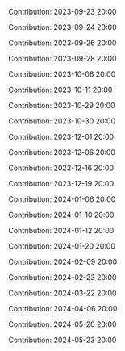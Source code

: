 Contribution: 2023-09-23 20:00

Contribution: 2023-09-24 20:00

Contribution: 2023-09-26 20:00

Contribution: 2023-09-28 20:00

Contribution: 2023-10-06 20:00

Contribution: 2023-10-11 20:00

Contribution: 2023-10-29 20:00

Contribution: 2023-10-30 20:00

Contribution: 2023-12-01 20:00

Contribution: 2023-12-06 20:00

Contribution: 2023-12-16 20:00

Contribution: 2023-12-19 20:00

Contribution: 2024-01-06 20:00

Contribution: 2024-01-10 20:00

Contribution: 2024-01-12 20:00

Contribution: 2024-01-20 20:00

Contribution: 2024-02-09 20:00

Contribution: 2024-02-23 20:00

Contribution: 2024-03-22 20:00

Contribution: 2024-04-06 20:00

Contribution: 2024-05-20 20:00

Contribution: 2024-05-23 20:00


